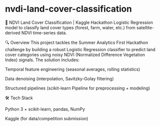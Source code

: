 ﻿# nvdi-land-cover-classification
🌱 NDVI Land Cover Classification | Kaggle Hackathon
Logistic Regression model to classify land cover types (forest, farm, water, etc.) from satellite-derived NDVI time-series data.

🔍 Overview
This project tackles the Summer Analytics First Hackathon challenge by building a robust Logistic Regression classifier to predict land cover categories using noisy NDVI (Normalized Difference Vegetation Index) signals. The solution includes:

Temporal feature engineering (seasonal averages, rolling statistics)

Data denoising (interpolation, Savitzky-Golay filtering)

Structured pipelines (scikit-learn Pipeline for preprocessing + modeling)


🛠️ Tech Stack


Python 3 + scikit-learn, pandas, NumPy

Kaggle (for data/competition submission)
